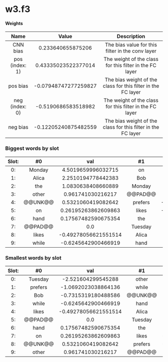 # w3.f3
#### Weights
Name | Value | Description
:--: | :--: | :--:
CNN bias | 0.233640655875206 | The bias value for this filter in the conv layer
pos (index: 1) | 0.43335023522377014| The weight of the class for this filter in the FC layer
pos bias | -0.07948747277259827| The bias weight of the class for this filter in the FC layer
neg (index: 0) | -0.5190686583518982| The weight of the class for this filter in the FC layer
neg bias | -0.12205240875482559| The bias weight of the class for this filter in the FC layer
### Biggest words by slot
Slot: |#0 | val | #1 | val | #2 | val
:--: | :--: | :--: | :--: | :--: | :--: | :--:
0: | Monday | 4.5019659996032715 | on | 1.1744681596755981 | Tuesday | 2.2729928493499756
1: | Alica | 2.2510194778442383 | Bob | 1.1705036163330078 | while | 1.7378088235855103
2: | the | 1.0830638408660889 | Monday | 0.2805742621421814 | other | 1.494417428970337
3: | other | 0.961741030216217 | @@PAD@@ | 0.0 | @@UNK@@ | 1.4648469686508179
4: | @@UNK@@ | 0.5321060419082642 | prefers | -0.013407513499259949 | hand | 1.0953961610794067
5: | on | 0.26195263862609863 | likes | -0.013987014070153236 | Alica | 0.24072104692459106
6: | hand | 0.17567482590675354 | the | -0.571007490158081 | prefers | 0.07638946920633316
7: | @@PAD@@ | 0.0 | Tuesday | -0.7035841345787048 | @@PAD@@ | 0.0
8: | likes | -0.49278056621551514 | Alica | -0.7271173596382141 | likes | -0.12357211112976074
9: | while | -0.6245642900466919 | hand | -0.972435712814331 | the | -0.47120875120162964
### Smallest words by slot
Slot: |#0 | val | #1 | val | #2 | val
:--: | :--: | :--: | :--: | :--: | :--: | :--:
0: | Tuesday | -2.521604299545288 | other | -1.6513277292251587 | Monday | -2.5216307640075684
1: | prefers | -1.0692023038864136 | while | -1.4778293371200562 | on | -1.496579885482788
2: | Bob | -0.7315319180488586 | @@UNK@@ | -1.2282813787460327 | Bob | -0.6274874806404114
3: | while | -0.6245642900466919 | hand | -0.972435712814331 | the | -0.47120875120162964
4: | likes | -0.49278056621551514 | Alica | -0.7271173596382141 | likes | -0.12357211112976074
5: | @@PAD@@ | 0.0 | Tuesday | -0.7035841345787048 | @@PAD@@ | 0.0
6: | hand | 0.17567482590675354 | the | -0.571007490158081 | prefers | 0.07638946920633316
7: | on | 0.26195263862609863 | likes | -0.013987014070153236 | Alica | 0.24072104692459106
8: | @@UNK@@ | 0.5321060419082642 | prefers | -0.013407513499259949 | hand | 1.0953961610794067
9: | other | 0.961741030216217 | @@PAD@@ | 0.0 | @@UNK@@ | 1.4648469686508179

